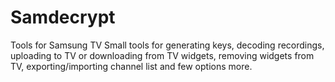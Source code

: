 Samdecrypt
==========
Tools for Samsung TV
 Small tools for generating keys, decoding recordings,
 uploading to TV or downloading from TV widgets,
 removing widgets from TV, exporting/importing channel list
 and few options more.

